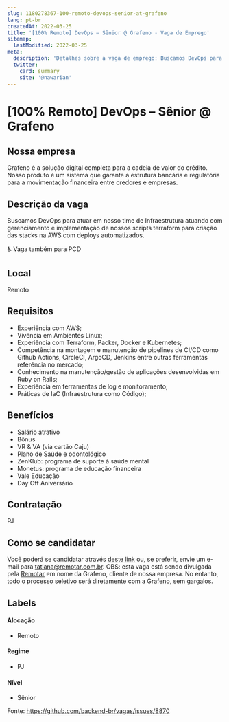 ```yaml
---
slug: 1180278367-100-remoto-devops-senior-at-grafeno
lang: pt-br
createdAt: 2022-03-25
title: '[100% Remoto] DevOps – Sênior @ Grafeno - Vaga de Emprego'
sitemap:
  lastModified: 2022-03-25
meta:
  description: 'Detalhes sobre a vaga de emprego: Buscamos DevOps para atuar em nosso time de Infraestrutura atuando com gerenciamento e implementação de nossos scripts terraform para criação das stacks na AWS com deploys automatizados. ♿ Vaga também para PCD'
  twitter:
    card: summary
    site: '@nawarian'
---
```


# [100% Remoto] DevOps – Sênior @ Grafeno


## Nossa empresa

Grafeno é a solução digital completa para a cadeia de valor do crédito. Nosso produto é um sistema que garante a estrutura bancária e regulatória para a movimentação financeira entre credores e empresas.

## Descrição da vaga

Buscamos DevOps para atuar em nosso time de Infraestrutura atuando com gerenciamento e implementação de nossos scripts terraform para criação das stacks na AWS com deploys automatizados.

♿ Vaga também para PCD

## Local

Remoto

## Requisitos

- Experiência com AWS;
- Vivência em Ambientes Linux;
- Experiência com Terraform, Packer, Docker e Kubernetes;
- Competência na montagem e manutenção de pipelines de CI/CD como Github Actions, CircleCI, ArgoCD, Jenkins entre outras ferramentas referência no mercado;
- Conhecimento na manutenção/gestão de aplicações desenvolvidas em Ruby on Rails;
- Experiência em ferramentas de log e monitoramento;
- Práticas de IaC (Infraestrutura como Código);

## Benefícios

- Salário atrativo
- Bônus
- VR & VA (via cartão Caju)
- Plano de Saúde e odontológico
- ZenKlub: programa de suporte à saúde mental
- Monetus: programa de educação financeira
- Vale Educação
- Day Off Aniversário

## Contratação

PJ 

## Como se candidatar

Você poderá se candidatar através [deste link ](https://bit.ly/3qvOmA0)ou, se preferir, envie um e-mail para [tatiana@remotar.com.br](mailto:tatiana@remotar.com.br).
OBS: esta vaga está sendo divulgada pela [Remotar](https://remotar.com.br/?utm_source=github) em nome da Grafeno, cliente de nossa empresa. No entanto, todo o processo seletivo será diretamente com a Grafeno, sem gargalos.

## Labels
<!-- retire os labels que não fazem sentido à vaga -->

#### Alocação
- Remoto

#### Regime
- PJ

#### Nível

- Sênior





Fonte: https://github.com/backend-br/vagas/issues/8870